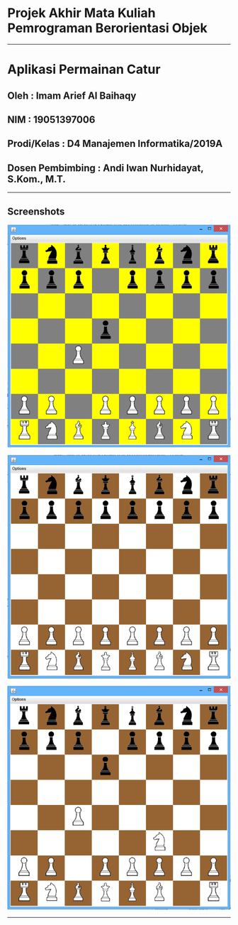 # Projek Akhir Mata Kuliah Pemrograman Berorientasi Objek
---
# Aplikasi Permainan Catur
Oleh                : Imam Arief Al Baihaqy
---
NIM                 : 19051397006
---
Prodi/Kelas         : D4 Manajemen Informatika/2019A
---
Dosen Pembimbing    : Andi Iwan Nurhidayat, S.Kom., M.T.
---

---

## Screenshots

![ScreenshotOne](./screenshots/chess_color_change1.png 'Tampilan 1')

![ScreenshotTwo](./screenshots/chess_default.png 'Tampilan 2')

![ScreenshotThree](./screenshots/turn_knight.png 'Tampilan 3')

---
